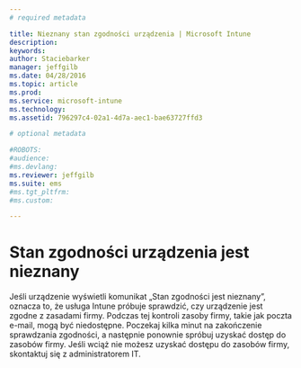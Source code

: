 ```yaml
---
# required metadata

title: Nieznany stan zgodności urządzenia | Microsoft Intune
description:
keywords:
author: Staciebarker
manager: jeffgilb
ms.date: 04/28/2016
ms.topic: article
ms.prod:
ms.service: microsoft-intune
ms.technology:
ms.assetid: 796297c4-02a1-4d7a-aec1-bae63727ffd3

# optional metadata

#ROBOTS:
#audience:
#ms.devlang:
ms.reviewer: jeffgilb
ms.suite: ems
#ms.tgt_pltfrm:
#ms.custom:

---
```



# Stan zgodności urządzenia jest nieznany

Jeśli urządzenie wyświetli komunikat „Stan zgodności jest nieznany”, oznacza to, że usługa Intune próbuje sprawdzić, czy urządzenie jest zgodne z zasadami firmy. Podczas tej kontroli zasoby firmy, takie jak poczta e-mail, mogą być niedostępne. Poczekaj kilka minut na zakończenie sprawdzania zgodności, a następnie ponownie spróbuj uzyskać dostęp do zasobów firmy. Jeśli wciąż nie możesz uzyskać dostępu do zasobów firmy, skontaktuj się z administratorem IT.

<!--HONumber=May16_HO2-->


